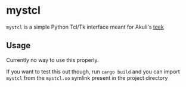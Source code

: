 # mystcl

`mystcl` is a simple Python Tcl/Tk interface meant for Akuli's
[teek](https://github.com/Akuli/teek)

## Usage

Currently no way to use this properly.

If you want to test this out though, run `cargo build` and you can import
`mystcl` from the `mystcl.so` symlink present in the project directory
